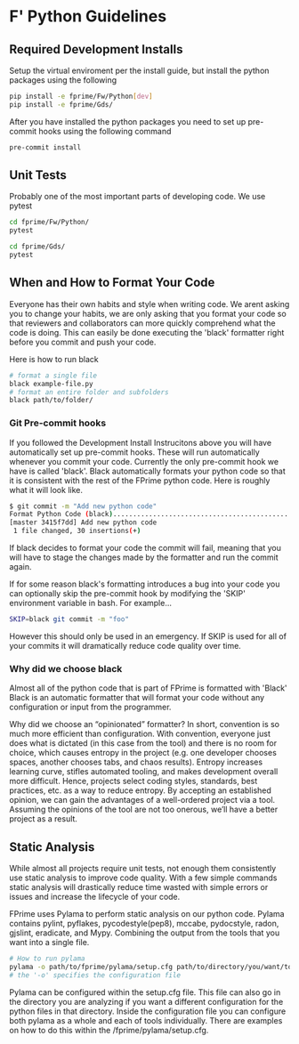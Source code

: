 # F' Python Guidelines

## Required Development Installs

Setup the virtual enviroment per the install guide, but install the python packages using the following

```bash
pip install -e fprime/Fw/Python[dev]
pip install -e fprime/Gds/
```

After you have installed the python packages you need to set up pre-commit hooks using the following command

```bash
pre-commit install
```

## Unit Tests

Probably one of the most important parts of developing code. We use pytest

```bash
cd fprime/Fw/Python/
pytest
```

```bash
cd fprime/Gds/
pytest
```

## When and How to Format Your Code

Everyone has their own habits and style when writing code. We arent asking you to change your habits, we are only asking that you format your code so that reviewers and collaborators can more quickly comprehend what the code is doing. This can easily be done executing the 'black' formatter right before you commit and push your code.

Here is how to run black

```bash
# format a single file
black example-file.py
# format an entire folder and subfolders
black path/to/folder/
```

### Git Pre-commit hooks

If you followed the Development Install Instrucitons above you will have automatically set up pre-commit hooks.
These will run automatically whenever you commit your code.
Currently the only pre-commit hook we have is called 'black'. Black automatically formats your python code so that it is consistent with the rest of the FPrime python code. Here is roughly what it will look like.

```bash
$ git commit -m "Add new python code"
Format Python Code (black)...............................................Passed
[master 3415f7dd] Add new python code
 1 file changed, 30 insertions(+)
```

If black decides to format your code the commit will fail, meaning that you will have to stage the changes made by the formatter and run the commit again.

If for some reason black's formatting introduces a bug into your code you can optionally skip the pre-commit hook by modifying the 'SKIP' environment variable in bash. For example...

```bash
SKIP=black git commit -m "foo"
```

However this should only be used in an emergency. If SKIP is used for all of your commits it will dramatically reduce code quality over time.

### Why did we choose black

Almost all of the python code that is part of FPrime is formatted with 'Black'
Black is an automatic formatter that will format your code without any configuration or input from the programmer.

Why did we choose an “opinionated” formatter? In short, convention is so much more efficient than configuration.  With convention, everyone just does what is dictated (in this case from the tool) and there is no room for choice, which causes entropy in the project (e.g. one developer chooses spaces, another chooses tabs, and chaos results).  Entropy increases learning curve, stifles automated tooling, and makes development overall more difficult. Hence, projects select coding styles, standards, best practices, etc. as a way to reduce entropy. By accepting an established opinion, we can gain the advantages of a well-ordered project via a tool.  Assuming the opinions of the tool are not too onerous, we’ll have a better project as a result.

## Static Analysis

While almost all projects require unit tests, not enough them consistently use static analysis to improve code quality.
With a few simple commands static analysis will drastically reduce time wasted with simple errors or issues and increase the lifecycle of your code.

FPrime uses Pylama to perform static analysis on our python code. Pylama contains pylint, pyflakes, pycodestyle(pep8), mccabe, pydocstyle, radon, gjslint, eradicate, and Mypy. Combining the output from the tools that you want into a single file.

```bash
# How to run pylama
pylama -o path/to/fprime/pylama/setup.cfg path/to/directory/you/want/to/analyze/
# the '-o' specifies the configuration file
```

Pylama can be configured within the setup.cfg file. This file can also go in the directory you are analyzing if you want a different configuration for the python files in that directory.
Inside the configuration file you can configure both pylama as a whole and each of tools individually. There are examples on how to do this within the /fprime/pylama/setup.cfg.
